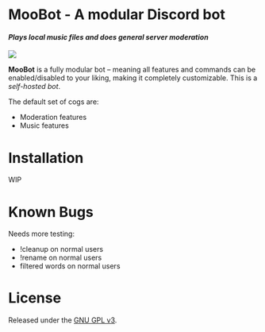 # MooBot - A modular Discord bot
#### *Plays local music files and does general server moderation*
[<img src="https://img.shields.io/badge/discord-py-blue.svg">](https://github.com/Rapptz/discord.py)

**MooBot** is a fully modular bot – meaning all features and commands can be enabled/disabled to your liking, making it completely customizable. This is a *self-hosted bot*.

The default set of cogs are:
* Moderation features
* Music features

# Installation

WIP

# Known Bugs
Needs more testing:
* !cleanup on normal users
* !rename on normal users
* filtered words on normal users
# License

Released under the [GNU GPL v3](LICENSE).
